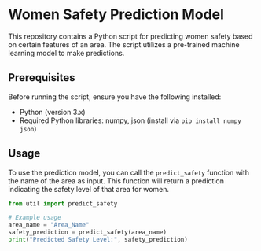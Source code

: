 # Women Safety Prediction Model

This repository contains a Python script for predicting women safety based on certain features of an area. The script utilizes a pre-trained machine learning model to make predictions.

## Prerequisites

Before running the script, ensure you have the following installed:

- Python (version 3.x)
- Required Python libraries: numpy, json (install via `pip install numpy json`)

## Usage

To use the prediction model, you can call the `predict_safety` function with the name of the area as input. This function will return a prediction indicating the safety level of that area for women.

```python
from util import predict_safety

# Example usage
area_name = "Area_Name"
safety_prediction = predict_safety(area_name)
print("Predicted Safety Level:", safety_prediction)
